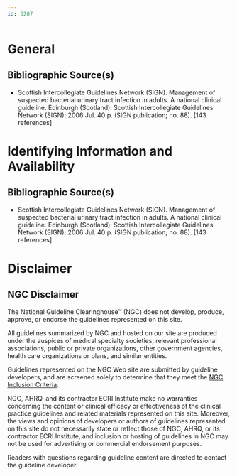 ```yaml
---
id: 5207
---
```


# General

## Bibliographic Source(s)

- Scottish Intercollegiate Guidelines Network (SIGN). Management of suspected bacterial urinary tract infection in adults. A national clinical guideline. Edinburgh (Scotland): Scottish Intercollegiate Guidelines Network (SIGN); 2006 Jul. 40 p. (SIGN publication; no. 88). [143 references]

# Identifying Information and Availability

## Bibliographic Source(s)

- Scottish Intercollegiate Guidelines Network (SIGN). Management of suspected bacterial urinary tract infection in adults. A national clinical guideline. Edinburgh (Scotland): Scottish Intercollegiate Guidelines Network (SIGN); 2006 Jul. 40 p. (SIGN publication; no. 88). [143 references]

# Disclaimer

## NGC Disclaimer

The National Guideline Clearinghouse™ (NGC) does not develop, produce, approve, or endorse the guidelines represented on this site.

All guidelines summarized by NGC and hosted on our site are produced under the auspices of medical specialty societies, relevant professional associations, public or private organizations, other government agencies, health care organizations or plans, and similar entities.

Guidelines represented on the NGC Web site are submitted by guideline developers, and are screened solely to determine that they meet the [NGC Inclusion Criteria](/help-and-about/summaries/inclusion-criteria).

NGC, AHRQ, and its contractor ECRI Institute make no warranties concerning the content or clinical efficacy or effectiveness of the clinical practice guidelines and related materials represented on this site. Moreover, the views and opinions of developers or authors of guidelines represented on this site do not necessarily state or reflect those of NGC, AHRQ, or its contractor ECRI Institute, and inclusion or hosting of guidelines in NGC may not be used for advertising or commercial endorsement purposes.

Readers with questions regarding guideline content are directed to contact the guideline developer.

